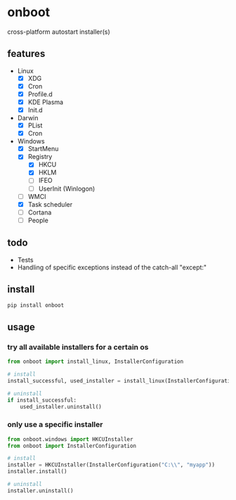# onboot

cross-platform autostart installer(s)

## features

- Linux
  - [X] XDG
  - [X] Cron
  - [X] Profile.d
  - [X] KDE Plasma
  - [X] Init.d
- Darwin
  - [X] PList
  - [X] Cron
- Windows
  - [X] StartMenu
  - [X] Registry
    - [X] HKCU
    - [X] HKLM
    - [ ] IFEO
    - [ ] UserInit (Winlogon)
  - [ ] WMCI
  - [X] Task scheduler
  - [ ] Cortana
  - [ ] People

## todo

- Tests
- Handling of specific exceptions instead of the catch-all "except:"

## install

```shell
pip install onboot
```
## usage

### try all available installers for a certain os

```python
from onboot import install_linux, InstallerConfiguration

# install
install_successful, used_installer = install_linux(InstallerConfiguration("/home/user/", "myapp"))

# uninstall
if install_successful:
    used_installer.uninstall()
```

### only use a specific installer

```python
from onboot.windows import HKCUInstaller
from onboot import InstallerConfiguration

# install
installer = HKCUInstaller(InstallerConfiguration("C:\\", "myapp"))
installer.install()

# uninstall
installer.uninstall()
```
